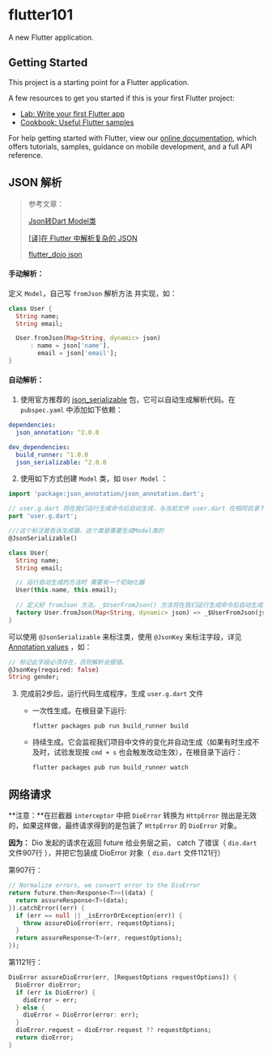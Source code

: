 # flutter101

A new Flutter application.

## Getting Started

This project is a starting point for a Flutter application.

A few resources to get you started if this is your first Flutter project:

- [Lab: Write your first Flutter app](https://flutter.dev/docs/get-started/codelab)
- [Cookbook: Useful Flutter samples](https://flutter.dev/docs/cookbook)

For help getting started with Flutter, view our
[online documentation](https://flutter.dev/docs), which offers tutorials,
samples, guidance on mobile development, and a full API reference.



## JSON 解析

> 参考文章：
>
> [Json转Dart Model类](https://book.flutterchina.club/chapter11/json_model.html)
>
> [[译]在 Flutter 中解析复杂的 JSON](https://juejin.im/post/5b5d782ae51d45191c7e7fb3)
>
> [flutter_dojo json](https://github.com/xuyisheng/flutter_dojo/blob/master/lib/category/backend/json.dart)



#### 手动解析：

定义 `Model`，自己写 `fromJson` 解析方法 并实现，如：

```dart
class User {
  String name;
  String email;

  User.fromJson(Map<String, dynamic> json)
      : name = json['name'],
        email = json['email'];
}
```



#### 自动解析：

1. 使用官方推荐的 [json_serializable](https://pub.dev/packages/json_serializable) 包，它可以自动生成解析代码。在 `pubspec.yaml` 中添加如下依赖：

  ```yaml
  dependencies:
    json_annotation: ^2.0.0
  
  dev_dependencies:
    build_runner: ^1.0.0
    json_serializable: ^2.0.0
  ```

2. 使用如下方式创建 `Model` 类，如  `User Model` ：

  ```dart
  import 'package:json_annotation/json_annotation.dart';
  
  // user.g.dart 将在我们运行生成命令后自动生成，与当前文件 user.dart 在相同目录下。
  part 'user.g.dart';
  
  ///这个标注是告诉生成器，这个类是需要生成Model类的
  @JsonSerializable()
  
  class User{
    String name;
    String email;
  
    // 运行自动生成的方法时 需要有一个初始化器
    User(this.name, this.email);
    
    // 定义好 fromJson 方法，_$UserFromJson() 方法将在我们运行生成命令后自动生成
    factory User.fromJson(Map<String, dynamic> json) => _$UserFromJson(json);
  }
  ```

  可以使用 `@JsonSerializable` 来标注类，使用 `@JsonKey` 来标注字段，详见 [Annotation values](https://pub.dev/packages/json_serializable#annotation-values) ，如：

  ```dart
  // 标记此字段必须存在，否则解析会报错。
  @JsonKey(required: false)
  String gender;
  ```

3. 完成前2步后，运行代码生成程序，生成 `user.g.dart` 文件

   - 一次性生成。在根目录下运行:

     ```shell
     flutter packages pub run build_runner build
     ```

   - 持续生成。它会监视我们项目中文件的变化并自动生成（如果有时生成不及时，试验发现按 `cmd + s` 也会触发改动生效），在根目录下运行：

     ```shell
     flutter packages pub run build_runner watch
     ```





## 网络请求



**注意：**在拦截器 `interceptor` 中把 `DioError` 转换为 `HttpError` 抛出是无效的，如果这样做，最终请求得到的是包装了 `HttpError` 的 `DioError` 对象。

**因为：** Dio 发起的请求在返回 future 给业务层之前， catch 了错误（ `dio.dart` 文件907行 ），并把它包装成 DioError 对象（ `dio.dart` 文件1121行）

 第907行：

```dart
// Normalize errors, we convert error to the DioError
return future.then<Response<T>>((data) {
  return assureResponse<T>(data);
}).catchError((err) {
  if (err == null || _isErrorOrException(err)) {
    throw assureDioError(err, requestOptions);
  }
  return assureResponse<T>(err, requestOptions);
});
```

第1121行：

```dart
DioError assureDioError(err, [RequestOptions requestOptions]) {
  DioError dioError;
  if (err is DioError) {
    dioError = err;
  } else {
    dioError = DioError(error: err);
  }
  dioError.request = dioError.request ?? requestOptions;
  return dioError;
}
```



